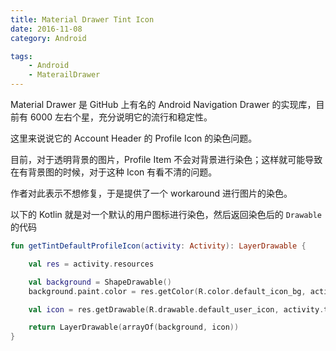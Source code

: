 ```yaml
---
title: Material Drawer Tint Icon
date: 2016-11-08
category: Android

tags:
    - Android
    - MaterailDrawer
---
```


Material Drawer 是 GitHub 上有名的 Android Navigation Drawer 的实现库，目前有 6000 左右个星，充分说明它的流行和稳定性。

这里来说说它的 Account Header 的 Profile Icon 的染色问题。

目前，对于透明背景的图片，Profile Item 不会对背景进行染色；这样就可能导致在有背景图的时候，对于这种 Icon 有看不清的问题。

作者对此表示不想修复，于是提供了一个 workaround 进行图片的染色。

以下的 Kotlin 就是对一个默认的用户图标进行染色，然后返回染色后的 `Drawable` 的代码

<!-- more -->

```kotlin
fun getTintDefaultProfileIcon(activity: Activity): LayerDrawable {

    val res = activity.resources

    val background = ShapeDrawable()
    background.paint.color = res.getColor(R.color.default_icon_bg, activity.theme)

    val icon = res.getDrawable(R.drawable.default_user_icon, activity.theme)

    return LayerDrawable(arrayOf(background, icon))
}
```
